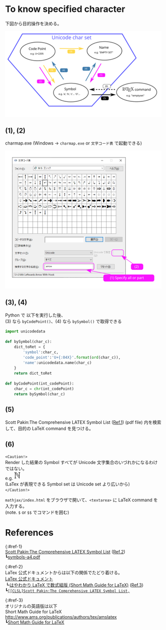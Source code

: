 # To know specified character

下図から目的操作を決める。  

![](assets/images/symbols.svg)  

## (1), (2)

charmap.exe (Windows -> `charmap.exe` or `文字コード表` で起動できる)  

![](assets/images/charmap.svg)  

## (3), (4)

Python で 以下を実行した後、  
(3) なら `byCodePoint()`、(4) なら `bySymbol()` で取得できる  

```python
import unicodedata

def bySymbol(char_c):
    dict_toRet = {
        'symbol':char_c,
        'code_point':'U+{:04X}'.format(ord(char_c)),
        'name':unicodedata.name(char_c)
    }
    return dict_toRet

def byCodePoint(int_codePoint):
    char_c = chr(int_codePoint)
    return bySymbol(char_c)

```

## (5)

Scott Pakin:The Comprehensive LATEX Symbol List ([Ref.1](#ref-1)) (pdf file) 内を検索して、目的の LaTeX command を見つける。  

## (6)

`<Caution!>`  
Render した結果の Symbol すべてが Unicode 文字集合のいづれかになるわけではない。  
e.g. ![](assets/images/natural-number.svg)  
(LaTex が表現できる Symbol set は Unicode set より広いから)  
`</Caution!>`

`mathjax/index.html` をブラウザで開いて、`<textarea>` に LaTeX command を入力する。  
(note. `$` or `$$` でコマンドを囲む)  

# References

{:#ref-1}  
[Scott Pakin:The Comprehensive LATEX Symbol List](http://ftp.yz.yamagata-u.ac.jp/pub/CTAN/info/symbols/comprehensive/) ([Ref.2](#ref-2))  
┗[symbols-a4.pdf](http://ftp.yz.yamagata-u.ac.jp/pub/CTAN/info/symbols/comprehensive/symbols-a4.pdf)

{:#ref-2}  
LaTex 公式ドキュメントからは以下の関係でたどり着ける。  
[LaTex 公式ドキュメント](https://www.latex-project.org/help/documentation/)  
┗[はやわかり LaTeX で数式組版 (Short Math Guide for LaTeX)](https://www.latex-project.org/help/documentation/short-math-guide_jpn.pdf) ([Ref.3](#ref-3))  
┗[`[[CLSL]Scott Pakin:The Comprehensive LATEX Symbol List,`](http://mirror.ctan.org/tex-archive/info/symbols/comprehensive/)  

{:#ref-3}  
オリジナルの英語版は以下  
Short Math Guide for LaTeX
http://www.ams.org/publications/authors/tex/amslatex  
┗[Short Math Guide for LaTeX](http://ftp.yz.yamagata-u.ac.jp/pub/CTAN/info/short-math-guide/short-math-guide.pdf)  

